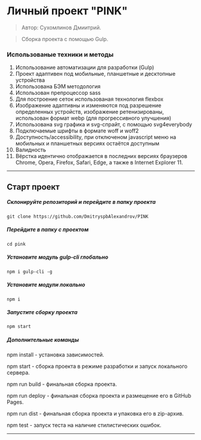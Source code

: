 # Личный проект "PINK"

> Автор: Сухомлинов Дмиитрий.

> Сборка проекта с помощью Gulp.

### Использованые техники и методы

1. Использование автоматизации для разработки (Gulp)
2. Проект адаптивен под мобильные, планшетные и десктопные устройства
3. Использована БЭМ методология
4. Использован препроцессор sass
5. Для построение сеток использованая технология flexbox
6. Изображение адаптивны и изменяются под разрешение определенных устройств, изображение ретенизированы, использован формат webp (для прогрессивного улучшения)
7. Использована svg графика и svg-спрайт, с помощью svg4everybody
8. Подключаемые шрифты в формате woff и woff2
9. Доступность/accessibility, при отключеном javascript меню на мобильных и планшетных версиях остаётся доступным
10. Валидность
11. Вёрстка идентично отображается в последних версиях браузеров Chrome, Opera, Firefox, Safari, Edge, а также в Internet Explorer 11.

---

## Старт проект

##### Склонируйте репозиторий и перейдите в папку проекта

```
git clone https://github.com/DmitryspbAlexandrov/PINK

```

##### Перейдите в папку с проектом

```
cd pink
```

##### Установите модуль gulp-cli глобально

```
npm i gulp-cli -g
```

##### Установите модули локально

```
npm i
```

##### Запустите сборку проекта

```
npm start
```

##### Дополнительные команды

npm install - установка зависимостей.

npm start - сборка проекта в режиме разработки и запуск локального сервера.

npm run build - финальная сборка проекта.

npm run deploy - финальная сборка проекта и размещение его в GitHub Pages.

npm run dist - финальная сборка проекта и упаковка его в zip-архив.

npm test - запуск теста на наличие стилистических ошибок.

---
